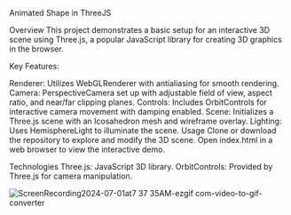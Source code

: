 Animated Shape in ThreeJS

Overview
This project demonstrates a basic setup for an interactive 3D scene using Three.js, a popular JavaScript library for creating 3D graphics in the browser.

Key Features:

Renderer: Utilizes WebGLRenderer with antialiasing for smooth rendering.
Camera: PerspectiveCamera set up with adjustable field of view, aspect ratio, and near/far clipping planes.
Controls: Includes OrbitControls for interactive camera movement with damping enabled.
Scene: Initializes a Three.js scene with an Icosahedron mesh and wireframe overlay.
Lighting: Uses HemisphereLight to illuminate the scene.
Usage
Clone or download the repository to explore and modify the 3D scene. Open index.html in a web browser to view the interactive demo.

Technologies
Three.js: JavaScript 3D library.
OrbitControls: Provided by Three.js for camera manipulation.

![ScreenRecording2024-07-01at7 37 35AM-ezgif com-video-to-gif-converter](https://github.com/azmatalvi42/ThreeJS/assets/79230884/8a5667a4-03be-4a73-ab7c-f5855ebe04bc)

